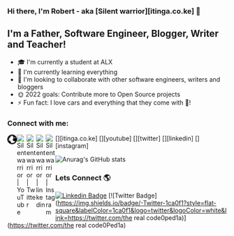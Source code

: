 ### Hi there, I'm Robert - aka [Silent warrior][itinga.co.ke] 👋

## I'm a Father, Software Engineer, Blogger, Writer and Teacher!
- 🎓 I'm currently a student at ALX
- 👲 I'm currently learning everything
- 🤝 I'm looking to collaborate with other software engineers, writers and bloggers
- 🌞 2022 goals: Contribute more to Open Source projects
- ⚡️ Fun fact: I love cars and everything that they come with 🚙!


### Connect with me:

[<img align="left" alt="" width="22px" src="https://raw.githubusercontent.com/iconic/open-iconic/master/svg/globe.svg" />][itinga.co.ke]
[<img align="left" alt="Silentwarrior | YouTube" width="22px" src="https://cdn.jsdelivr.net/npm/simple-icons@v3/icons/youtube.svg" />][youtube]
[<img align="left" alt="Silent warrior | Twitter" width="22px" src="https://cdn.jsdelivr.net/npm/simple-icons@v3/icons/twitter.svg" />][twitter]
[<img align="left" alt="Silent warrior | linkedin" width="22px" src="https://cdn.jsdelivr.net/npm/simple-icons@v3/icons/linkedin.svg" />][linkedin]
[<img align="left" alt="Silent warrior | Instagram" width="22px" src="https://cdn.jsdelivr.net/npm/simple-icons@v3/icons/instagram.svg" />][instagram]

![Anurag's GitHub stats](https://github-readme-stats.vercel.app/api?username=bobkamau&count_private=true&show_icons=true&theme=radical)


### Lets Connect 🌎
[![Linkedin Badge](https://img.shields.io/badge/-LinkedIn-blue?style=flat-square&logo=Linkedin&logoColor=white&link=https://https://www.linkedin.com/in/bob-mwangi-b4b626161/)](https://www.linkedin.com/in/bob-mwangi-b4b626161/) 
[![Twitter Badge](https://img.shields.io/badge/-Twitter-1ca0f1?style=flat-square&labelColor=1ca0f1&logo=twitter&logoColor=white&link=https://twitter.com/the real code0ped1a)](https://twitter.com/the real code0Ped1a)
